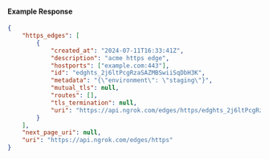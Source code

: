 <!-- Code generated for API Clients. DO NOT EDIT. -->

#### Example Response

```json
{
	"https_edges": [
		{
			"created_at": "2024-07-11T16:33:41Z",
			"description": "acme https edge",
			"hostports": ["example.com:443"],
			"id": "edghts_2j6ltPcgRzaSAZMBSwiiSqDbH3K",
			"metadata": "{\"environment\": \"staging\"}",
			"mutual_tls": null,
			"routes": [],
			"tls_termination": null,
			"uri": "https://api.ngrok.com/edges/https/edghts_2j6ltPcgRzaSAZMBSwiiSqDbH3K"
		}
	],
	"next_page_uri": null,
	"uri": "https://api.ngrok.com/edges/https"
}
```
